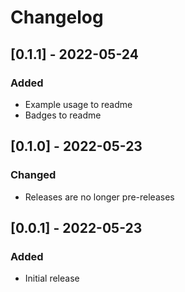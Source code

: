 # Changelog

## [0.1.1] - 2022-05-24

### Added
* Example usage to readme
* Badges to readme


## [0.1.0] - 2022-05-23

### Changed
* Releases are no longer pre-releases


## [0.0.1] - 2022-05-23

### Added
* Initial release
